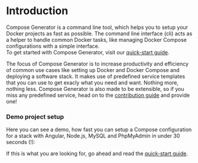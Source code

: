 # Introduction
Compose Generator is a command line tool, which helps you to setup your Docker projects as fast as possible. The command line interface (cli) acts as a helper to handle common Docker tasks, like managing Docker Compose configurations with a simple interface. <br>
To get started with Compose Generator, visit our [quick-start guide](../quick-start).

The focus of Compose Generator is to increase productivity and efficiency of common use cases like setting up Docker and Docker Compose and deploying a software stack. It makes use of predefined service templates that you can use to get exacly what you need and want. Nothing more, nothing less. Compose Generator is also made to be extensible, so if you miss any predefined service, head on to the [contribution guide](https://github.com/compose-generator/compose-generator/tree/main/predefined-services) and provide one!

### Demo project setup

Here you can see a demo, how fast you can setup a Compose configuration for a stack with Angular, Node.js, MySQL and PhpMyAdmin in under 30 seconds (!):

<script id="asciicast-439264" src="https://asciinema.org/a/439264.js" async></script>

If this is what you are looking for, go ahead and read the [quick-start guide](../quick-start).